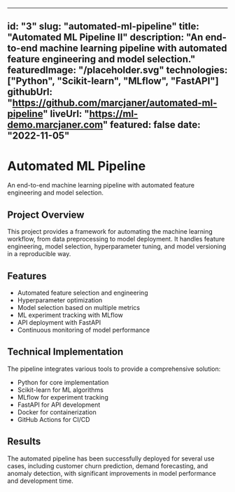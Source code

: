 
---
id: "3"
slug: "automated-ml-pipeline"
title: "Automated ML Pipeline II"
description: "An end-to-end machine learning pipeline with automated feature engineering and model selection."
featuredImage: "/placeholder.svg"
technologies: ["Python", "Scikit-learn", "MLflow", "FastAPI"]
githubUrl: "https://github.com/marcjaner/automated-ml-pipeline"
liveUrl: "https://ml-demo.marcjaner.com"
featured: false
date: "2022-11-05"
---

# Automated ML Pipeline

An end-to-end machine learning pipeline with automated feature engineering and model selection.

## Project Overview

This project provides a framework for automating the machine learning workflow, from data preprocessing to model deployment. It handles feature engineering, model selection, hyperparameter tuning, and model versioning in a reproducible way.

## Features

- Automated feature selection and engineering
- Hyperparameter optimization
- Model selection based on multiple metrics
- ML experiment tracking with MLflow
- API deployment with FastAPI
- Continuous monitoring of model performance

## Technical Implementation

The pipeline integrates various tools to provide a comprehensive solution:

- Python for core implementation
- Scikit-learn for ML algorithms
- MLflow for experiment tracking
- FastAPI for API development
- Docker for containerization
- GitHub Actions for CI/CD

## Results

The automated pipeline has been successfully deployed for several use cases, including customer churn prediction, demand forecasting, and anomaly detection, with significant improvements in model performance and development time.
